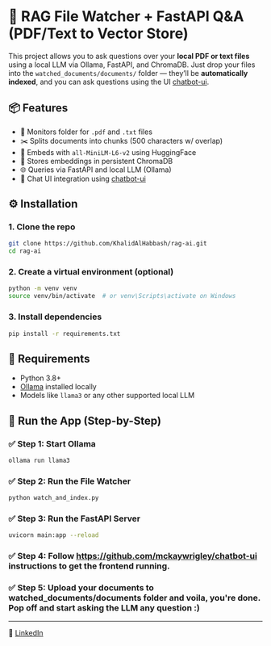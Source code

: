 # 🧠 RAG File Watcher + FastAPI Q&A (PDF/Text to Vector Store)

This project allows you to ask questions over your **local PDF or text files** using a local LLM via Ollama, FastAPI, and ChromaDB. Just drop your files into the `watched_documents/documents/` folder — they’ll be **automatically indexed**, and you can ask questions using the UI [chatbot-ui](https://github.com/mckaywrigley/chatbot-ui).

## 📦 Features

- 📂 Monitors folder for `.pdf` and `.txt` files  
- ✂️ Splits documents into chunks (500 characters w/ overlap)  
- 🧠 Embeds with `all-MiniLM-L6-v2` using HuggingFace  
- 🧱 Stores embeddings in persistent ChromaDB  
- 🌐 Queries via FastAPI and local LLM (Ollama)  
- 💬 Chat UI integration using [chatbot-ui](https://github.com/mckaywrigley/chatbot-ui)


## ⚙️ Installation

### 1. Clone the repo
```bash
git clone https://github.com/KhalidAlHabbash/rag-ai.git
cd rag-ai
```

### 2. Create a virtual environment (optional)
```bash
python -m venv venv
source venv/bin/activate  # or venv\Scripts\activate on Windows
```

### 3. Install dependencies
```bash
pip install -r requirements.txt
```

## 🔌 Requirements

- Python 3.8+  
- [Ollama](https://ollama.com) installed locally  
- Models like `llama3` or any other supported local LLM

## 🚀 Run the App (Step-by-Step)

### ✅ Step 1: Start Ollama
```bash
ollama run llama3
```

### ✅ Step 2: Run the File Watcher
```bash
python watch_and_index.py
```

### ✅ Step 3: Run the FastAPI Server
```bash
uvicorn main:app --reload
```

### ✅ Step 4: Follow https://github.com/mckaywrigley/chatbot-ui instructions to get the frontend running.

### ✅ Step 5: Upload your documents to watched_documents/documents folder and voila, you're done. Pop off and start asking the LLM any question :)


---

🔗 [LinkedIn](https://www.linkedin.com/in/khalidalhabbash)
